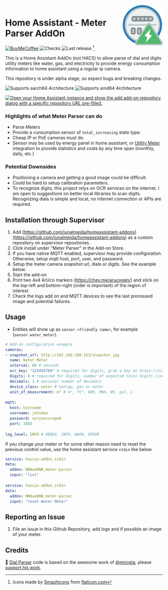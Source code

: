 <img src="meterparser/icon.png" align="right" width="128" />  

# Home Assistant - Meter Parser AddOn
[![BuyMeCoffee][buymecoffeebadge]][buymecoffee] ![Checks][checksbadge]
![Last release][releasebadge] [^1]

This is a Home Assistant AddOn (not HACS) to allow parse of dial and digits utility meters like water, gas, and electricity to provide energy consumption information to home assistant using a regular ip camera.

This repository is under alpha stage, so expect bugs and breaking changes.

![Supports aarch64 Architecture][aarch64-shield]
![Supports amd64 Architecture][amd64-shield]  

[![Open your Home Assistant instance and show the add add-on repository dialog with a specific repository URL pre-filled.](https://my.home-assistant.io/badges/supervisor_add_addon_repository.svg?style=plastic)](https://my.home-assistant.io/redirect/supervisor_add_addon_repository/?repository_url=https%3A%2F%2Fgithub.com%2Fjunalmeida%2Fhomeassistant-addons)


### Highlights of what **Meter Parser** can do

* Parse Meters
* Provide a consumption sensor of `total_increasing` state type.
* Cheap IP or PoE cameras must do.
* Sensor may be used by energy panel in home assistant, or [Utility Meter](https://www.home-assistant.io/integrations/utility_meter/) integration to provide statistics and costs by any time span (monthly, daily, etc.)

### Potential Downsides

* Positioning a camera and getting a good image could be difficult.
* Could be hard to setup calibration parameters.
* To recognize digits, this project relys on OCR services on the internet. I am open to 
suggestions on better local libraries to scan digits. Recognizing dials is simple and local,
no internet connection or APIs are required.

## Installation through Supervisor

1. Add [https://github.com/junalmeida/homeassistant-addons](https://github.com/junalmeida/homeassistant-addons) as a custom
   repository on supervisor repositories.
2. Click install under "Meter Parser" in the Add-on Store.
3. If you have native MQTT enabled, supervisor may provide configuration. Otherwise, setup mqtt host, port, user, and password.
3. Setup the meter camera snapshot url, dials or digits. See the example below.
4. Start the add-on 
5. Print two 4x4 ArUco markers (https://chev.me/arucogen/) and stick on the top-left and bottom-right (order is important) of the region of interest. 
6. Check the logs add on and MQTT devices to see the last processed image and potential failures.


## Usage

* Entities will show up as `sensor.<friendly name>`, for example (`sensor.water_meter`).
```yaml
# Add-on configuration example
cameras:
- snapshot_url: http://192.168.100.153/snapshot.jpg
  name: Water Meter
  interval: 60 # seconds
  ocr_key: "123456789" # required for digits, grab a key at https://ocr.space/ (watch for rate limits)
  digits: 6 # required for digits, number of expected total digits (including decimals)
  decimals: 1 # optional number of decimals
  device_class: water # energy, gas or water
  unit_of_measurement: m³ # m³, ft³, kWh, MWh, Wh, gal, L

mqtt:
  host: hostname
  username: johndoe
  password: verysecurepwd
  port: 1883

log_level: INFO # DEBUG, INFO, WARN, ERROR
``` 

If you change your meter or for some other reason need to reset the previous control value, use the home assistant service `stdin` like below

```yaml
service: hassio.addon_stdin
data:
  addon: NNNaaNNN_meter-parser
  input: "list"

service: hassio.addon_stdin
data:
  addon: NNNaaNNN_meter-parser
  input: "reset Water Meter"
```

## Reporting an Issue

1. File an issue in this Github Repository, add logs and if possible an image of your meter.


## Credits
🎉 [Dial Parser](meterparser/src/app/parsers/parser_dial.py) code is based on the awesome work of [@mirogta](https://github.com/mirogta), please [support his work](https://github.com/mirogta/dial-meter-reader-opencv-py).


[^1]: Icons made by [Smashicons][iconcredit] from [flaticon.com][iconcreditsite]

[iconcredit]: https://www.flaticon.com/authors/smashicons
[iconcreditsite]: https://www.flaticon.com/
[buymecoffee]: https://www.buymeacoffee.com/junalmeida
[buymecoffeebadge]: https://img.shields.io/badge/buy%20me%20a%20coffee-donate-orange?style=plastic&logo=buymeacoffee
[checksbadge]:https://img.shields.io/github/checks-status/junalmeida/homeassistant-addons/main?style=plastic
[releasebadge]:https://img.shields.io/github/v/release/junalmeida/homeassistant-addons?style=plastic&display_name=tag&include_prereleases
<!-- [hacs]:https://github.com/hacs/integration
[hacsbadge]:https://img.shields.io/badge/HACS-Custom-41BDF5.svg?style=plastic -->

[aarch64-shield]: https://img.shields.io/badge/aarch64-yes-green.svg?style=plastic
[amd64-shield]: https://img.shields.io/badge/amd64-yes-green.svg?style=plastic
[armhf-shield]: https://img.shields.io/badge/armhf-yes-green.svg?style=plastic
[armv7-shield]: https://img.shields.io/badge/armv7-yes-green.svg?style=plastic
[i386-shield]: https://img.shields.io/badge/i386-yes-green.svg?style=plastic